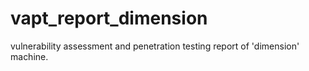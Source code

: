 # vapt_report_dimension
vulnerability assessment and penetration testing report of 'dimension' machine.
